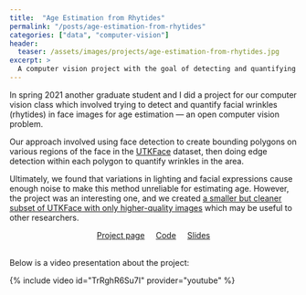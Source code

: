 ```yaml
---
title:  "Age Estimation from Rhytides"
permalink: "/posts/age-estimation-from-rhytides"
categories: ["data", "computer-vision"]
header:
  teaser: /assets/images/projects/age-estimation-from-rhytides.jpg
excerpt: >
  A computer vision project with the goal of detecting and quantifying facial wrinkles (rhytides) for age estimation.
---
```


In spring 2021 another graduate student and I did a project for our computer vision class which involved trying to detect and quantify facial wrinkles (rhytides) in face images for age estimation &mdash; an open computer vision problem.

Our approach involved using face detection to create bounding polygons on various regions of the face in the [UTKFace](https://susanqq.github.io/UTKFace/) dataset, then doing edge detection within each polygon to quantify wrinkles in the area.

Ultimately, we found that variations in lighting and facial expressions cause enough noise to make this method unreliable for estimating age. However, the project was an interesting one, and we created [a smaller but cleaner subset of UTKFace with only higher-quality images](https://github.com/tomreitz/cs766-computer-vision-project/tree/main/data/UTKFace-cleaned.zip) which may be useful to other researchers.

<center>
<a class="btn btn--info btn--primary" href="https://tomreitz.github.io/cs766-computer-vision-project/" target="_blank">Project page</a> &nbsp; &nbsp;
<a class="btn btn--info btn--primary" href="https://github.com/tomreitz/cs766-computer-vision-project/tree/main/code" target="_blank">Code</a> &nbsp; &nbsp;
<a class="btn btn--info btn--primary" href="https://docs.google.com/presentation/d/1aJU_h0YStWdd_LNF0Sg-z33jkzOfN0_mpU_Pu-ZvVHo/edit?usp=sharing" target="_blank">Slides</a>
<br /><br />
</center>


Below is a video presentation about the project:

{% include video id="TrRghR6Su7I" provider="youtube" %}
